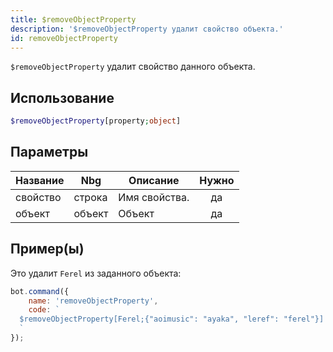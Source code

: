 ```yaml
---
title: $removeObjectProperty
description: '$removeObjectProperty удалит свойство объекта.'
id: removeObjectProperty
---
```


`$removeObjectProperty` удалит свойство данного объекта.

## Использование

```php
$removeObjectProperty[property;object]
```

## Параметры

| Название | Nbg    | Описание      | Нужно |
| -------- | ------ | ------------- |:-----:|
| свойство | строка | Имя свойства. |  да   |
| объект   | объект | Объект        |  да   |

## Пример(ы)

Это удалит `Ferel` из заданного объекта:

```javascript
bot.command({
    name: 'removeObjectProperty',
    code: `
  $removeObjectProperty[Ferel;{"aoimusic": "ayaka", "leref": "ferel"}]
  `
});
```
